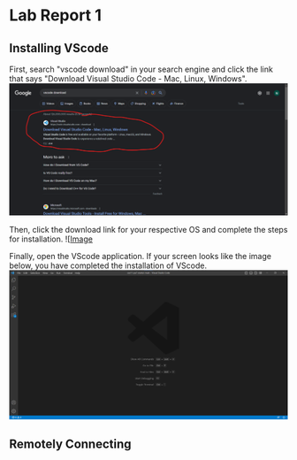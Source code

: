 # **Lab Report 1**
## Installing VScode
First, search "vscode download" in your search engine and click the link that says "Download Visual Studio Code - Mac, Linux, Windows".
![Image](https://github.com/nicshrly/cse15l-lab-reports/blob/main/Screenshot%202023-04-10%20160009.png)

Then, click the download link for your respective OS and complete the steps for installation.
![[Image](https://github.com/nicshrly/cse15l-lab-reports/blob/main/Screenshot%202023-04-10%20161413.png)

Finally, open the VScode application. If your screen looks like the image below, you have completed the installation of VScode.
![Image](https://github.com/nicshrly/cse15l-lab-reports/blob/main/Screenshot%202023-04-10%20161913.png)

## Remotely Connecting
